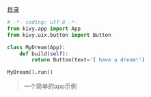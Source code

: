 [目录](./) 

```python
# -*- coding: utf-8 -*-
from kivy.app import App
from kivy.uix.button import Button

class MyDream(App):
    def build(self):
        return Button(text='I have a dream!')

MyDream().run()
```

> 一个简单的app示例
